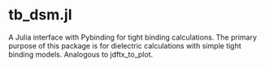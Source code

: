 # tb_dsm.jl

A Julia interface with Pybinding for tight binding calculations. The primary purpose of this package is for dielectric calculations with simple tight binding models. Analogous to jdftx_to_plot.
